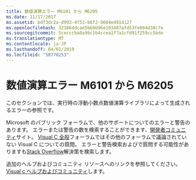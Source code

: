 ```yaml
---
title: 数値演算エラー M6101 から M6205
ms.date: 11/17/2017
ms.assetid: bdf3dc2a-d993-4f53-b0f2-9604e4914127
ms.openlocfilehash: 323864dcae5b60b96e193487afd53fe004d38c7e
ms.sourcegitcommit: 5cecccba0a96c1b4ccea1f7a1cfd91f259cc5bde
ms.translationtype: MT
ms.contentlocale: ja-JP
ms.lasthandoff: 04/01/2019
ms.locfileid: "58770253"
---
```

# <a name="math-errors-m6101-through-m6205"></a>数値演算エラー M6101 から M6205

このセクションでは、実行時の浮動小数点数値演算ライブラリによって生成されるエラーの参照です。

Microsoft のパブリック フォーラムで、他のサポートについてのエラーと警告のあります。 エラーまたは警告の数を検索することができます、[開発者コミュニティ](https://developercommunity.visualstudio.com)サイト。 [Visual C 全般](https://social.msdn.microsoft.com/Forums/vstudio/home?forum=vcgeneral)フォーラムではその他のフォーラムで議論されていない Visual C についての質問。 エラーと警告検索およびで質問する可能性がありますも[Stack Overflow](http://stackoverflow.com/)解決策を検索します。

追加のヘルプおよびコミュニティ リソースへのリンクを参照してください。 [Visual c ヘルプおよびコミュニティ](../../overview/visual-cpp-help-and-community.md)します。